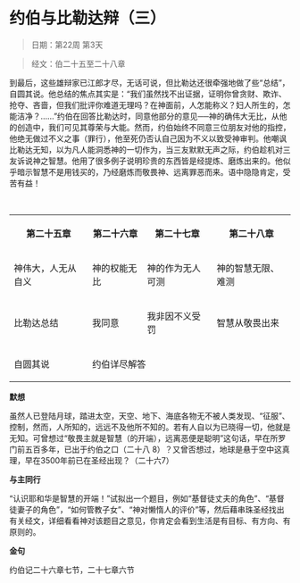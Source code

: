 # 约伯与比勒达辩（三） 

> 日期：第22周 第3天

> 经文：伯二十五至二十八章

到最后，这些雄辩家已江郎才尽，无话可说，但比勒达还很牵强地做了些“总结”，自圆其说。他总结的焦点其实是：“我们虽然找不出证据，证明你曾贪财、欺诈、抢夺、吝啬，但我们批评你难道无理吗？在神面前，人怎能称义？妇人所生的，怎能洁净？……”约伯在回答比勒达时，同意他部分的意见──神的确伟大无比，从他的创造中，我们可见其尊荣与大能。然而，约伯始终不同意三位朋友对他的指控，他绝无做过不义之事（罪行），他至死仍否认自己因为不义以致受神审判。他嘲讽比勒达无知，以为凡人能洞悉神的一切作为，当三友默默无声之际，约伯趁机对三友诉说神之智慧。他用了很多例子说明珍贵的东西皆是经提炼、磨炼出来的。他似乎暗示智慧不是用钱买的，乃经磨炼而敬畏神、远离罪恶而来。语中隐隐肯定，受苦有益！

<br>

<table border="0" cellspacing="0" cellpadding="0">
 <tbody>
  <tr>
   <th><p>第二十五章</p></th>
   <th><p>第二十六章</p></th>
   <th><p>第二十七章</p></th>
   <th><p>第二十八章</p></th>
  </tr>
  <tr>
   <td><p>神伟大，人无从自义</p></td>
   <td><p>神的权能无比</p></td>
   <td><p>神的作为无人可测</p></td>
   <td><p>神的智慧无限、难测</p></td>
  </tr>
  <tr>
   <td><p>比勒达总结</p></td>
   <td><p>我同意</p></td>
   <td><p>我非因不义受罚</p></td>
   <td><p>智慧从敬畏出来</p></td>
  </tr>
  <tr>
   <td><p>自圆其说</p></td>
   <td colspan="3"><p>约伯详尽解答</p></td>
  </tr>
 </tbody>
</table>

**默想**

虽然人已登陆月球，踏进太空，天空、地下、海底各物无不被人类发现、“征服”、控制，然而，人所知的，远远不及他所不知的。若有人自以为已晓得一切，他就是无知。可曾想过“敬畏主就是智慧（的开端），远离恶便是聪明”这句话，早在所罗门前五百多年，已出于约伯之口（二十八 8）？又曾否想过，地球是悬于空中这真理，早在3500年前已在圣经出现？（二十六7）

**与主同行**

“认识耶和华是智慧的开端！”试拟出一个题目，例如“基督徒丈夫的角色”、“基督徒妻子的角色”，“如何管教子女”、“神对懒惰人的评价”等，然后藉串珠圣经找出有关经文，详细看看神对该题目之意见，你肯定会看到生活是有目标、有方向、有原则的。

**金句**

约伯记二十六章七节，二十七章六节



